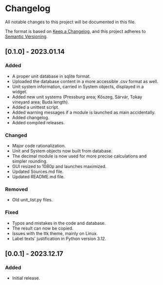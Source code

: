 
# Changelog

All notable changes to this project will be documented in this file.

The format is based on [Keep a Changelog](https://keepachangelog.com/en/1.1.0/),
and this project adheres to [Semantic Versioning](https://semver.org/spec/v2.0.0.html).

## [0.1.0] - 2023.01.14

### Added

- A proper unit database in sqlite format.
- Uploaded the database content in a more accessible .csv format as well.
- Unit system information, carried in System objects, displayed in a widget.
- Added new unit systems (Pressburg area; Kőszeg, Sárvár, Tokay vineyard area; Buda length).
- Added a unittest script.
- Added warning messages if a module is launched as main accidentally.
- Added changelog.
- Added compiled releases.

### Changed

- Major code rationalization.
- Unit and System objects now built from database.
- The decimal module is now used for more precise calculations and simpler rounding.
- GUI resized to 1080p and launches maximized.
- Updated Sources.md file.
- Updated README.md file.

### Removed

- Old unit_list.py files.

### Fixed

- Typos and mistakes in the code and database.
- The result can now be copied.
- Issues with the ttk theme, mainly on Linux.
- Label texts' justification in Python version 3.12.

## [0.0.1] - 2023.12.17

### Added

- Initial release.
